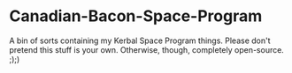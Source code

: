 # Canadian-Bacon-Space-Program
A bin of sorts containing my Kerbal Space Program things. Please don't pretend this stuff is your own. Otherwise, though, completely open-source. ;);)
